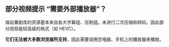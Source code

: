 ## 部分视频提示 “需要外部播放器”？

熔岩番剧库的资源基本来自各大字幕组、压制组。未进行二次压缩和转码，因此部分视频是较高级的格式（如 HEVC）。

**它们无法被大多数浏览器所支持**，因此需要调用您电脑、手机上的播放器来播放。
